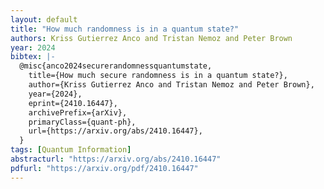 ```yaml
---
layout: default
title: "How much randomness is in a quantum state?"
authors: Kriss Gutierrez Anco and Tristan Nemoz and Peter Brown
year: 2024
bibtex: |-
  @misc{anco2024securerandomnessquantumstate,
    title={How much secure randomness is in a quantum state?}, 
    author={Kriss Gutierrez Anco and Tristan Nemoz and Peter Brown},
    year={2024},
    eprint={2410.16447},
    archivePrefix={arXiv},
    primaryClass={quant-ph},
    url={https://arxiv.org/abs/2410.16447}, 
  }
tags: [Quantum Information]
abstracturl: "https://arxiv.org/abs/2410.16447"
pdfurl: "https://arxiv.org/pdf/2410.16447"
---
```

